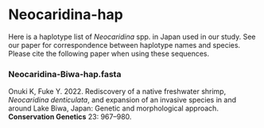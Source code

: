 # Neocaridina-hap
Here is a haplotype list of *Neocaridina* spp. in Japan used in our study.
See our paper for correspondence between haplotype names and species.
Please cite the following paper when using these sequences.

### Neocaridina-Biwa-hap.fasta
Onuki K, Fuke Y. 2022. Rediscovery of a native freshwater shrimp, *Neocaridina denticulata*, and expansion of an invasive species in and around Lake Biwa, Japan: Genetic and morphological approach. **Conservation Genetics** 23: 967–980.

